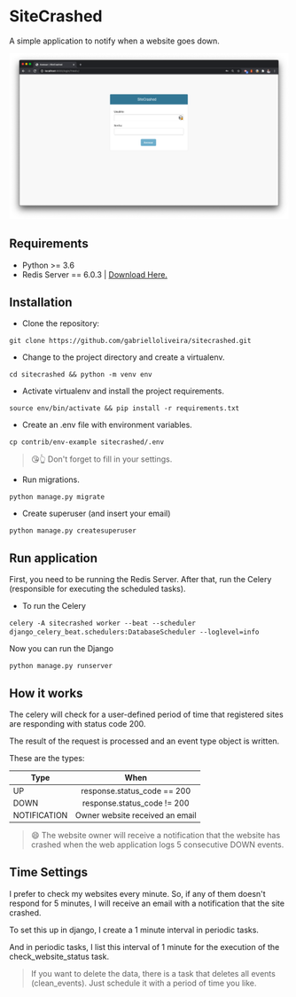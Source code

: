 # SiteCrashed

A simple application to notify when a website goes down.

<p align="center"><img src="./public/img/login.png"/></p>

## Requirements

* Python >= 3.6
* Redis Server == 6.0.3 | [Download Here.](https://redis.io/download)

## Installation

* Clone the repository:

```console
git clone https://github.com/gabrielloliveira/sitecrashed.git
```

* Change to the project directory and create a virtualenv.

```console
cd sitecrashed && python -m venv env
```

* Activate virtualenv and install the project requirements.

```console
source env/bin/activate && pip install -r requirements.txt
```

* Create an .env file with environment variables.

```console
cp contrib/env-example sitecrashed/.env
```

> 😘👆 Don't forget to fill in your settings.

* Run migrations.

```console
python manage.py migrate
```

* Create superuser (and insert your email)

```console
python manage.py createsuperuser
```

## Run application

First, you need to be running the Redis Server. After that, 
run the Celery (responsible for executing the scheduled tasks).

* To run the Celery

```console
celery -A sitecrashed worker --beat --scheduler django_celery_beat.schedulers:DatabaseScheduler --loglevel=info
```

Now you can run the Django

```console
python manage.py runserver
```

## How it works

The celery will check for a user-defined period of time 
that registered sites are responding with status code 200.

The result of the request is processed and an event 
type object is written.

These are the types:

| Type         | When                            |
| ------------ |:-------------------------------:|
| UP           | response.status_code == 200     |
| DOWN         | response.status_code != 200     |
| NOTIFICATION | Owner website received an email |

> 😄 The website owner will receive a notification that the 
> website has crashed when the web application logs 5 consecutive DOWN events.

## Time Settings

I prefer to check my websites every minute. So, if any of 
them doesn't respond for 5 minutes, I will receive an 
email with a notification that the site crashed.

To set this up in django, I create a 1 minute interval in 
periodic tasks.

And in periodic tasks, I list this interval of 1 minute 
for the execution of the check_website_status task.

> If you want to delete the data, there is a task that 
> deletes all events (clean_events). Just schedule it with a  period of time you like.
